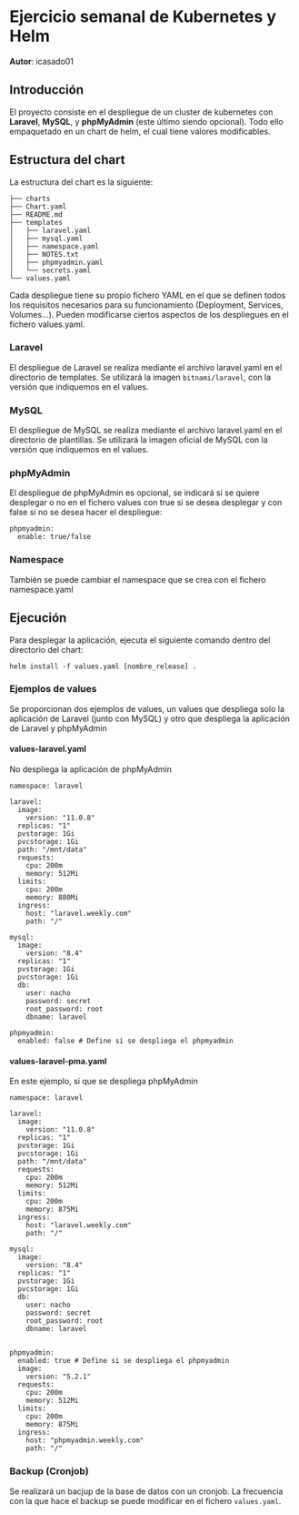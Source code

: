 # Ejercicio semanal de Kubernetes y Helm
**Autor**: icasado01

## Introducción
El proyecto consiste en el despliegue de un cluster de kubernetes con **Laravel**, **MySQL**, y **phpMyAdmin** (este último siendo opcional). Todo ello empaquetado en un chart de helm, el cual tiene valores modificables.

## Estructura del chart
La estructura del chart es la siguiente:
```
├── charts
├── Chart.yaml
├── README.md
├── templates
│   ├── laravel.yaml
│   ├── mysql.yaml
│   ├── namespace.yaml
│   ├── NOTES.txt
│   ├── phpmyadmin.yaml
│   └── secrets.yaml
└── values.yaml
```

Cada despliegue tiene su propio fichero YAML en el que se definen todos los requisitos necesarios para su funcionamiento (Deployment, Services, Volumes...). Pueden modificarse ciertos aspectos de los despliegues en el fichero values.yaml.

### Laravel
El despliegue de Laravel se realiza mediante el archivo laravel.yaml en el directorio de templates. Se utilizará la imagen `bitnami/laravel`, con la versión que indiquemos en el values.

### MySQL
El despliegue de MySQL se realiza mediante el archivo laravel.yaml en el directorio de plantillas. Se utilizará la imagen oficial de MySQL con la versión que indiquemos en el values.

### phpMyAdmin
El despliegue de phpMyAdmin es opcional, se indicará si se quiere desplegar o no en el fichero values con true si se desea desplegar y con false si no se desea hacer el despliegue:
```
phpmyadmin:
  enable: true/false
```
### Namespace
También se puede cambiar el namespace que se crea con el fichero namespace.yaml

## Ejecución
Para desplegar la aplicación, ejecuta el siguiente comando dentro del directorio del chart:
```
helm install -f values.yaml [nombre_release] .
```
### Ejemplos de values
Se proporcionan dos ejemplos de values, un values que despliega solo la aplicación de Laravel (junto con MySQL) y otro que despliega la aplicación de Laravel y phpMyAdmin
#### values-laravel.yaml
No despliega la aplicación de phpMyAdmin
```
namespace: laravel

laravel:
  image:
    version: "11.0.8"
  replicas: "1"
  pvstorage: 1Gi
  pvcstorage: 1Gi
  path: "/mnt/data"
  requests:
    cpu: 200m
    memory: 512Mi
  limits:
    cpu: 200m
    memory: 880Mi
  ingress:
    host: "laravel.weekly.com"
    path: "/"

mysql:
  image:
    version: "8.4"
  replicas: "1"
  pvstorage: 1Gi
  pvcstorage: 1Gi
  db:
    user: nacho
    password: secret
    root_password: root
    dbname: laravel

phpmyadmin:
  enabled: false # Define si se despliega el phpmyadmin
```
#### values-laravel-pma.yaml
En este ejemplo, si que se despliega phpMyAdmin
```
namespace: laravel

laravel:
  image:
    version: "11.0.8"
  replicas: "1"
  pvstorage: 1Gi
  pvcstorage: 1Gi
  path: "/mnt/data"
  requests:
    cpu: 200m
    memory: 512Mi
  limits:
    cpu: 200m
    memory: 875Mi
  ingress:
    host: "laravel.weekly.com"
    path: "/"

mysql:
  image:
    version: "8.4"
  replicas: "1"
  pvstorage: 1Gi
  pvcstorage: 1Gi
  db:
    user: nacho
    password: secret
    root_password: root
    dbname: laravel


phpmyadmin:
  enabled: true # Define si se despliega el phpmyadmin
  image:
    version: "5.2.1"
  requests:
    cpu: 200m
    memory: 512Mi
  limits:
    cpu: 200m
    memory: 875Mi
  ingress:
    host: "phpmyadmin.weekly.com"
    path: "/"
```

### Backup (Cronjob)
Se realizará un bacjup de la base de datos con un cronjob. La frecuencia con la que hace el backup se puede modificar en el fichero `values.yaml`.
